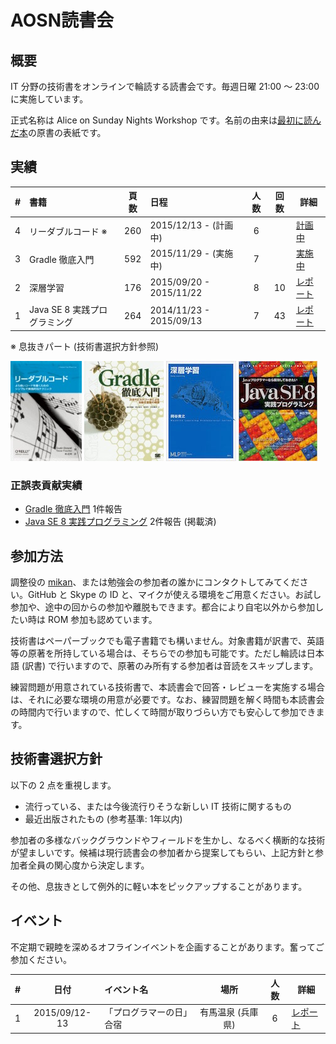 AOSN読書会
==========

## 概要

IT 分野の技術書をオンラインで輪読する読書会です。毎週日曜 21:00 〜 23:00 に実施しています。

正式名称は Alice on Sunday Nights Workshop です。名前の由来は[最初に読んだ本](/workshop/1-java8.md)の原書の表紙です。

## 実績

| # | 書籍                         |頁数 | 日程                    |人数|回数| 詳細                                    |
|--:|:-----------------------------|:---:|:------------------------|:--:|:--:|-----------------------------------------|
| 4 | リーダブルコード ※          | 260 | 2015/12/13 - (計画中)   |  6 |    | [計画中](/workshop/4-readablecode.md)   |
| 3 | Gradle 徹底入門              | 592 | 2015/11/29 - (実施中)   |  7 |    | [実施中](/workshop/3-gradle.md)         |
| 2 | 深層学習                     | 176 | 2015/09/20 - 2015/11/22 |  8 | 10 | [レポート](/workshop/2-deeplearning.md) |
| 1 | Java SE 8 実践プログラミング | 264 | 2014/11/23 - 2015/09/13 |  7 | 43 | [レポート](/workshop/1-java8.md)        |
※  息抜きパート (技術書選択方針参照)

[![](/images/cover-readablecode.jpg "リーダブルコード")](/workshop/4-readablecode.md)
[![](/images/cover-gradle.jpg "Gradle 徹底入門")](/workshop/3-gradle.md)
[![](/images/cover-deeplearning.jpg "深層学習")](/workshop/2-deeplearning.md)
[![](/images/cover-java8.jpg "Java SE 8 実践プログラミング")](/workshop/1-java8.md)


### 正誤表貢献実績

* [Gradle 徹底入門](/workshop/3-gradle.md) 1件報告
* [Java SE 8 実践プログラミング](/workshop/1-java8.md) 2件報告 (掲載済)

## 参加方法

調整役の [mikan](Https://github.com/mikan)、または勉強会の参加者の誰かにコンタクトしてみてください。GitHub と Skype の ID と、マイクが使える環境をご用意ください。お試し参加や、途中の回からの参加や離脱もできます。都合により自宅以外から参加したい時は ROM 参加も認めています。

技術書はペーパーブックでも電子書籍でも構いません。対象書籍が訳書で、英語等の原著を所持している場合は、そちらでの参加も可能です。ただし輪読は日本語 (訳書) で行いますので、原著のみ所有する参加者は音読をスキップします。

練習問題が用意されている技術書で、本読書会で回答・レビューを実施する場合は、それに必要な環境の用意が必要です。なお、練習問題を解く時間も本読書会の時間内で行いますので、忙しくて時間が取りづらい方でも安心して参加できます。

## 技術書選択方針

以下の 2 点を重視します。

* 流行っている、または今後流行りそうな新しい IT 技術に関するもの
* 最近出版されたもの (参考基準: 1年以内)

参加者の多様なバックグラウンドやフィールドを生かし、なるべく横断的な技術が望ましいです。候補は現行読書会の参加者から提案してもらい、上記方針と参加者全員の関心度から決定します。

その他、息抜きとして例外的に軽い本をピックアップすることがあります。

## イベント

不定期で親睦を深めるオフラインイベントを企画することがあります。奮ってご参加ください。

| # | 日付          | イベント名                | 場所              |人数| 詳細                             |
|--:|:-------------:|:--------------------------|:-----------------:|:--:|----------------------------------|
| 1 | 2015/09/12-13 | 「プログラマーの日」合宿  | 有馬温泉 (兵庫県) |  6 | [レポート](/event/1-0913camp.md) |
